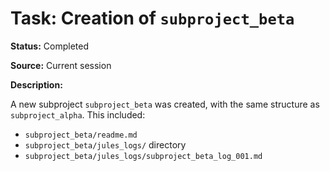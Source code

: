 # Task: Creation of `subproject_beta`

**Status:** Completed

**Source:** Current session

**Description:**

A new subproject `subproject_beta` was created, with the same structure as `subproject_alpha`. This included:
- `subproject_beta/readme.md`
- `subproject_beta/jules_logs/` directory
- `subproject_beta/jules_logs/subproject_beta_log_001.md`
